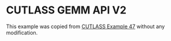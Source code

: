 # CUTLASS GEMM API V2

This example was copied from [CUTLASS Example 47](https://github.com/NVIDIA/cutlass/tree/v3.5.0/examples/47_ampere_gemm_universal_streamk) without any modification.
